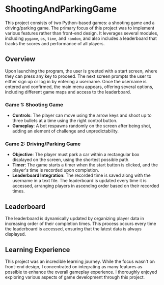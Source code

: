 # ShootingAndParkingGame

This project consists of two Python-based games: a shooting game and a driving/parking game. The primary focus of this project was to implement various features rather than front-end design. It leverages several modules, including `pygame`, `os`, `time`, and `random`, and also includes a leaderboard that tracks the scores and performance of all players.

## Overview

Upon launching the program, the user is greeted with a start screen, where they can press any key to proceed. The next screen prompts the user to either sign up or log in by entering a username. Once the username is entered and confirmed, the main menu appears, offering several options, including different game maps and access to the leaderboard.

### Game 1: Shooting Game

- **Controls**: The player can move using the arrow keys and shoot up to three bullets at a time using the right control button.
- **Gameplay**: A bot respawns randomly on the screen after being shot, adding an element of challenge and unpredictability.

### Game 2: Driving/Parking Game

- **Objective**: The player must park a car within a rectangular box displayed on the screen, using the shortest possible path.
- **Timer**: The game starts a timer when the start button is clicked, and the player's time is recorded upon completion.
- **Leaderboard Integration**: The recorded time is saved along with the username in a text file. The leaderboard is updated every time it is accessed, arranging players in ascending order based on their recorded times.

## Leaderboard

The leaderboard is dynamically updated by organizing player data in increasing order of their completion times. This process occurs every time the leaderboard is accessed, ensuring that the latest data is always displayed.

## Learning Experience

This project was an incredible learning journey. While the focus wasn't on front-end design, I concentrated on integrating as many features as possible to enhance the overall gameplay experience. I thoroughly enjoyed exploring various aspects of game development through this project.
